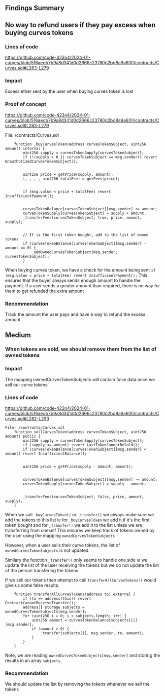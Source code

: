 ## Findings Summary

## No way to refund users if they pay excess when buying curves tokens

### Lines of code

https://github.com/code-423n4/2024-01-curves/blob/516aedb7b9a8d341d0d2666c23780d2bd8a9a600/contracts/Curves.sol#L263-L279

### Impact

Excess ether sent by the user when buying curves token is lost

### Proof of concept

https://github.com/code-423n4/2024-01-curves/blob/516aedb7b9a8d341d0d2666c23780d2bd8a9a600/contracts/Curves.sol#L263-L279

File: /contracts/Curves.sol

```solidity
    function _buyCurvesToken(address curvesTokenSubject, uint256 amount) internal {
        uint256 supply = curvesTokenSupply[curvesTokenSubject];
        if (!(supply > 0 || curvesTokenSubject == msg.sender)) revert UnauthorizedCurvesTokenSubject();


        uint256 price = getPrice(supply, amount);
        (, , , , uint256 totalFee) = getFees(price);


        if (msg.value < price + totalFee) revert InsufficientPayment();


        curvesTokenBalance[curvesTokenSubject][msg.sender] += amount;
        curvesTokenSupply[curvesTokenSubject] = supply + amount;
        _transferFees(curvesTokenSubject, true, price, amount, supply);


        // If is the first token bought, add to the list of owned tokens
        if (curvesTokenBalance[curvesTokenSubject][msg.sender] - amount == 0) {
            _addOwnedCurvesTokenSubject(msg.sender, curvesTokenSubject);
        }
```

When buying curves token, we have a check for the amount being sent `if (msg.value < price + totalFee) revert InsufficientPayment();`
This ensures that the buyer always sends enough amount to handle the payment.
If a user sends a greater amount than required, there is no way for them to get refunded the extra amount

### Recommendation

Track the amount the user pays and have a way to refund the excess amount

## Medium

### When tokens are sold, we should remove them from the list of owned tokens

### Impact

The mapping ownedCurvesTokenSubjects will contain false data once we sell our curve tokens

### Lines of code

https://github.com/code-423n4/2024-01-curves/blob/516aedb7b9a8d341d0d2666c23780d2bd8a9a600/contracts/Curves.sol#L282-L293

```solidity
File: /contracts/Curves.sol
    function sellCurvesToken(address curvesTokenSubject, uint256 amount) public {
        uint256 supply = curvesTokenSupply[curvesTokenSubject];
        if (supply <= amount) revert LastTokenCannotBeSold();
        if (curvesTokenBalance[curvesTokenSubject][msg.sender] < amount) revert InsufficientBalance();


        uint256 price = getPrice(supply - amount, amount);


        curvesTokenBalance[curvesTokenSubject][msg.sender] -= amount;
        curvesTokenSupply[curvesTokenSubject] = supply - amount;


        _transferFees(curvesTokenSubject, false, price, amount, supply);
    }
```

When we call `_buyCurvesToken()` or `_transfer()` we always make sure we add the tokens to this list ie for `_buyCurvesToken` we add it if it's the first token bought and for `_transfer()` we add it to the list unless we are transferring from oneself
This ensures we keep track of tokens owned by the user using the mapping `ownedCurvesTokenSubjects`

However, when a user sells their curve tokens, the list of `ownedCurvesTokenSubjects` is not updated.

Similary the function `_transfer()` only seems to handle one side ie we update the list of the user receiving the tokens but we do not update the list of the person transfering the tokens

If we sell our tokens then attempt to call `transferAllCurvesTokens()` would give us some false results.

```solidity
    function transferAllCurvesTokens(address to) external {
        if (to == address(this)) revert ContractCannotReceiveTransfer();
        address[] storage subjects = ownedCurvesTokenSubjects[msg.sender];
        for (uint256 i = 0; i < subjects.length; i++) {
            uint256 amount = curvesTokenBalance[subjects[i]][msg.sender];
            if (amount > 0) {
                _transfer(subjects[i], msg.sender, to, amount);
            }
        }
    }
```

Note, we are reading `ownedCurvesTokenSubjects[msg.sender]` and storing the results in an array `subjects`.

### Recommendation

We should update the list by removing the tokens whenever we sell the tokens
